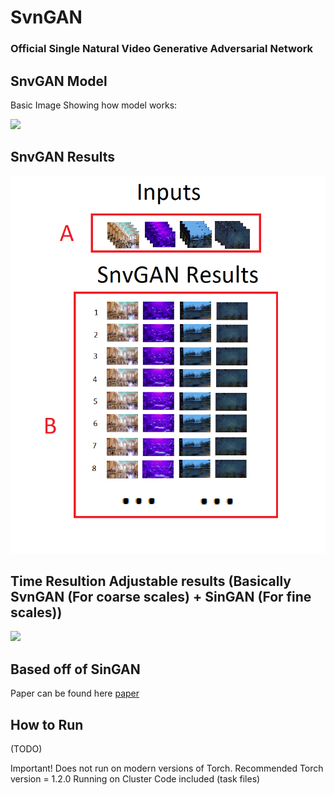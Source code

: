 # SvnGAN

### Official Single Natural Video Generative Adversarial Network


## SnvGAN Model
Basic Image Showing how model works:

 ![](imgs/SNVGANjpeg.jpeg)

## SnvGAN Results
 
 ![](imgs/SnvGANResults.png)


## Time Resultion Adjustable results (Basically SvnGAN (For coarse scales) + SinGAN (For fine scales))
 
 ![](imgs/TraGANCandDFull.png)


## Based off of SinGAN
Paper can be found here [paper](https://arxiv.org/pdf/1905.01164.pdf)

## How to Run
(TODO)

Important! Does not run on modern versions of Torch. Recommended Torch version = 1.2.0 
Running on Cluster Code included (task files)